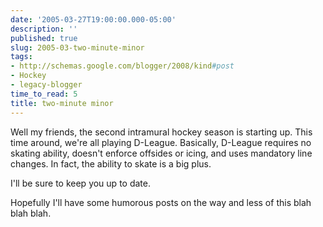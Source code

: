 ```yaml
---
date: '2005-03-27T19:00:00.000-05:00'
description: ''
published: true
slug: 2005-03-two-minute-minor
tags:
- http://schemas.google.com/blogger/2008/kind#post
- Hockey
- legacy-blogger
time_to_read: 5
title: two-minute minor
---
```


Well my friends, the second intramural hockey season is starting up. This time around, we're all playing D-League. Basically, D-League requires no skating ability, doesn't enforce offsides or icing, and uses mandatory line changes. In fact, the ability to skate is a big plus.

I'll be sure to keep you up to date.

Hopefully I'll have some humorous posts on the way and less of this blah blah blah.